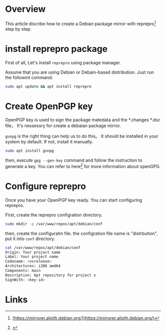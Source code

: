 # Overview
This article discribe how to create a Debian package mirror with reprepro[^1] step by step.

# install reprepro package
First of all, Let's install `reprepro` using package manager.

Assume that you are using Debian or Debain-based distribution. Just run the followint command:

```bash
sudo apt update && apt install reprepro
```
# Create OpenPGP key
OpenPGP key is used to sign the package matedata and the *.changes *.dsc file，
It's nessessry for create a debaian package mirror.

`gunpg` is the right thing can help us to do this。
It should be installed in your system by default. If not, install it manually.

```bash
sudo apt install gunpg
```

then, execute `gpg --gen-key` command and follow the instruction to generate a key. You can refer to here[^2] for more information about openGPG.

# Configure reprepro
Once you have your OpenPGP key ready. You can start configuring reprepro.

First, create the reprepro configration directory.

```bash
sudo mkdir -p /var/www/repos/apt/debian/conf
```

then, create the configuratin file. the configration file name is "distrbution", put it into `conf` directory.

```bash
cat /var/www/repos/apt/debian/conf
Origin: Your project name
Label: Your project name
Codename: <osrelease>
Architectures: i386 amd64
Components: main
Description: Apt repository for project x
SignWith: <key-id>
```

# Links
[^1]: [https://mirrorer.alioth.debian.org/](https://mirrorer.alioth.debian.org/)
[^2]: []()